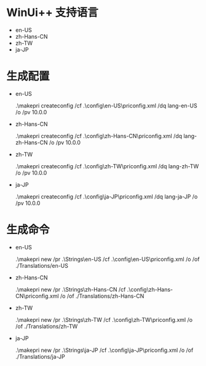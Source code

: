 # WinUi++ 支持语言

* en-US
* zh-Hans-CN 
* zh-TW
* ja-JP

# 生成配置

* en-US
  
    .\makepri createconfig /cf .\config\en-US\priconfig.xml /dq lang-en-US /o /pv 10.0.0

*  zh-Hans-CN 

    .\makepri createconfig /cf .\config\zh-Hans-CN\priconfig.xml /dq lang-zh-Hans-CN /o /pv 10.0.0

*  zh-TW
   
    .\makepri createconfig /cf .\config\zh-TW\priconfig.xml /dq lang-zh-TW /o /pv 10.0.0

*  ja-JP
  
    .\makepri createconfig /cf .\config\ja-JP\priconfig.xml /dq lang-ja-JP /o /pv 10.0.0

# 生成命令

* en-US
    
    .\makepri new /pr .\Strings\en-US /cf .\config\en-US\priconfig.xml /o /of ./Translations/en-US


*  zh-Hans-CN 

    .\makepri new /pr .\Strings\zh-Hans-CN /cf .\config\zh-Hans-CN\priconfig.xml /o /of ./Translations/zh-Hans-CN

*  zh-TW
   
    .\makepri new /pr .\Strings\zh-TW /cf .\config\zh-TW\priconfig.xml /o /of ./Translations/zh-TW

*  ja-JP
  
    .\makepri new /pr .\Strings\ja-JP /cf .\config\ja-JP\priconfig.xml /o /of ./Translations/ja-JP